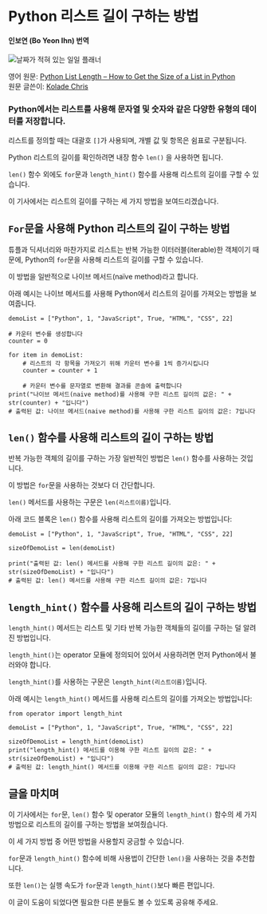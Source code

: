 # Python 리스트 길이 구하는 방법 
#### 인보연 (Bo Yeon Ihn) 번역

![날짜가 적혀 있는 일일 플래너](https://www.freecodecamp.org/news/content/images/size/w2000/2022/03/calendar-g2ed8847ef_1280.jpg)

영어 원문: [Python List Length – How to Get the Size of a List in Python](https://www.freecodecamp.org/news/python-list-length-how-to-get-the-size-of-a-list-in-python/)   
원문 글쓴이: [Kolade Chris](https://www.freecodecamp.org/news/author/kolade/)


### Python에서는 리스트를 사용해 문자열 및 숫자와 같은 다양한 유형의 데이터를 저장합니다.

리스트를 정의할 때는 대괄호 `[]`가 사용되며, 개별 값 및 항목은 쉼표로 구분됩니다.    

Python 리스트의 길이를 확인하려면 내장 함수 `len()` 을 사용하면 됩니다.   

`len()` 함수 외에도 `for`문과 `length_hint()` 함수를 사용해 리스트의 길이를 구할 수 있습니다.    

이 기사에서는 리스트의 길이를 구하는 세 가지 방법을 보여드리겠습니다. 


## `For`문을 사용해 Python 리스트의 길이 구하는 방법 

튜플과 딕셔너리와 마찬가지로 리스트는 반복 가능한 이터러블(iterable)한 객체이기 때문에, Python의 `for`문을 사용해 리스트의 길이를 구할 수 있습니다. 

이 방법을 일반적으로 나이브 메서드(naïve method)라고 합니다. 

아래 예시는 나이브 메서드를 사용해 Python에서 리스트의 길이를 가져오는 방법을 보여줍니다. 


```
demoList = ["Python", 1, "JavaScript", True, "HTML", "CSS", 22]

# 카운터 변수를 생성합니다 
counter = 0

for item in demoList:
    # 리스트의 각 항목을 가져오기 위해 카운터 변수를 1씩 증가시킵니다 
    counter = counter + 1

    # 카운터 변수를 문자열로 변환해 결과를 콘솔에 출력합니다 
print("나이브 메서드(naive method)를 사용해 구한 리스트 길이의 값은: " + str(counter) + "입니다")
# 출력된 값: 나이브 메서드(naive method)를 사용해 구한 리스트 길이의 값은: 7입니다

```

## `len()` 함수를 사용해 리스트의 길이 구하는 방법 

반복 가능한 객체의 길이를 구하는 가장 일반적인 방법은 `len()` 함수를 사용하는 것입니다.     

이 방법은 `for`문을 사용하는 것보다 더 간단합니다.   

`len()` 메서드를 사용하는 구문은 `len(리스트이름)`입니다.  

아래 코드 블록은 `len()` 함수를 사용해 리스트의 길이를 가져오는 방법입니다:  


```
demoList = ["Python", 1, "JavaScript", True, "HTML", "CSS", 22]

sizeOfDemoList = len(demoList)

print("출력된 값: len() 메서드를 사용해 구한 리스트 길이의 값은: " + str(sizeOfDemoList) + "입니다")
# 출력된 값: len() 메서드를 사용해 구한 리스트 길이의 값은: 7입니다
```




## `length_hint()` 함수를 사용해 리스트의 길이 구하는 방법

`length_hint()` 메서드는 리스트 및 기타 반복 가능한 객체들의 길이를 구하는 덜 알려진 방법입니다.   

`length_hint()`는 operator 모듈에 정의되어 있어서 사용하려면 먼저 Python에서 불러와야 합니다.      

`length_hint()`를 사용하는 구문은 `length_hint(리스트이름)`입니다.    

아래 예시는 `length_hint()` 메서드를 사용해 리스트의 길이를 가져오는 방법입니다: 

```
from operator import length_hint

demoList = ["Python", 1, "JavaScript", True, "HTML", "CSS", 22]

sizeOfDemoList = length_hint(demoList)
print("length_hint() 메서드를 이용해 구한 리스트 길이의 값은: " + str(sizeOfDemoList) + "입니다")
# 출력된 값: length_hint() 메서드를 이용해 구한 리스트 길이의 값은: 7입니다 

```



## 글을 마치며

이 기사에서는 `for`문, `len()` 함수 및 operator 모듈의 `length_hint()` 함수의 세 가지 방법으로 리스트의 길이를 구하는 방법을 보여줬습니다.    

이 세 가지 방법 중 어떤 방법을 사용할지 궁금할 수 있습니다. 

`for`문과 `length_hint()` 함수에 비해 사용법이 간단한 `len()`을 사용하는 것을 추천합니다.    

또한 `len()`는 실행 속도가 `for`문과 `length_hint()`보다 빠른 편입니다.

이 글이 도움이 되었다면 필요한 다른 분들도 볼 수 있도록 공유해 주세요.

